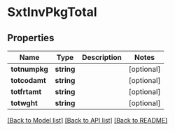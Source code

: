 # SxtInvPkgTotal

## Properties
Name | Type | Description | Notes
------------ | ------------- | ------------- | -------------
**totnumpkg** | **string** |  | [optional] 
**totcodamt** | **string** |  | [optional] 
**totfrtamt** | **string** |  | [optional] 
**totwght** | **string** |  | [optional] 

[[Back to Model list]](../README.md#documentation-for-models) [[Back to API list]](../README.md#documentation-for-api-endpoints) [[Back to README]](../README.md)


